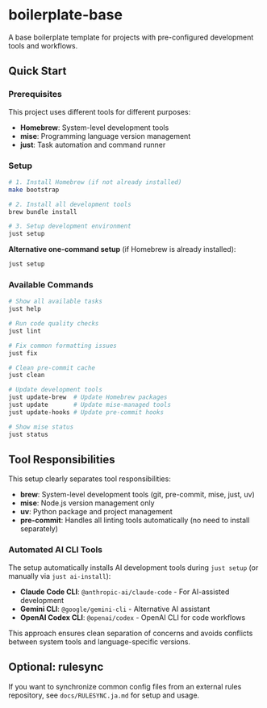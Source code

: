 # boilerplate-base

A base boilerplate template for projects with pre-configured development tools and workflows.

## Quick Start

### Prerequisites

This project uses different tools for different purposes:

- **Homebrew**: System-level development tools
- **mise**: Programming language version management
- **just**: Task automation and command runner

### Setup

```bash
# 1. Install Homebrew (if not already installed)
make bootstrap

# 2. Install all development tools
brew bundle install

# 3. Setup development environment
just setup
```

**Alternative one-command setup** (if Homebrew is already installed):

```bash
just setup
```

### Available Commands

```bash
# Show all available tasks
just help

# Run code quality checks
just lint

# Fix common formatting issues
just fix

# Clean pre-commit cache
just clean

# Update development tools
just update-brew  # Update Homebrew packages
just update       # Update mise-managed tools
just update-hooks # Update pre-commit hooks

# Show mise status
just status
```

## Tool Responsibilities

This setup clearly separates tool responsibilities:

- **brew**: System-level development tools (git, pre-commit, mise, just, uv)
- **mise**: Node.js version management only
- **uv**: Python package and project management
- **pre-commit**: Handles all linting tools automatically (no need to install separately)

### Automated AI CLI Tools

The setup automatically installs AI development tools during `just setup` (or manually via `just ai-install`):

- **Claude Code CLI**: `@anthropic-ai/claude-code` - For AI-assisted development
- **Gemini CLI**: `@google/gemini-cli` - Alternative AI assistant
- **OpenAI Codex CLI**: `@openai/codex` - OpenAI CLI for code workflows

This approach ensures clean separation of concerns and avoids conflicts between system tools and language-specific versions.

## Optional: rulesync

If you want to synchronize common config files from an external rules repository, see `docs/RULESYNC.ja.md` for setup and usage.
